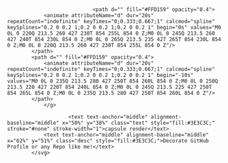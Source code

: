 <svg xmlns="http://www.w3.org/2000/svg" xmlns:xlink="http://www.w3.org/1999/xlink" style="z-index:1;position:relative" width="854" height="300" viewBox="0 0 854 300">
                <style>
                            .text {
						font-size: 90px;
						font-weight: 700;
						font-family: -apple-system,BlinkMacSystemFont,Segoe UI,Helvetica,Arial,sans-serif,Apple Color Emoji,Segoe UI Emoji;
					}
					.desc {
						font-size: 20px;
						font-weight: 500;
						font-family: -apple-system,BlinkMacSystemFont,Segoe UI,Helvetica,Arial,sans-serif,Apple Color Emoji,Segoe UI Emoji;
					}
                            .text, .desc {
							animation: fadeIn 1.2s ease-in-out forwards;
						}@keyframes fadeIn {
						  from {
							opacity: 0;
						  }
						  to {
							opacity: 1;
						  }
						};
                        </style>
                <g transform="translate(427, 150) scale(1, 1) translate(-427, -150)">
                    
                                
                                <path d="" fill="#FFD159" opacity="0.4">
                <animate attributeName="d" dur="20s" repeatCount="indefinite" keyTimes="0;0.333;0.667;1" calcmod="spline" keySplines="0.2 0 0.2 1;0.2 0 0.2 1;0.2 0 0.2 1" begin="0s" values="M0 0L 0 220Q 213.5 260 427 230T 854 255L 854 0 Z;M0 0L 0 245Q 213.5 260 427 240T 854 230L 854 0 Z;M0 0L 0 265Q 213.5 235 427 265T 854 230L 854 0 Z;M0 0L 0 220Q 213.5 260 427 230T 854 255L 854 0 Z"/>
            </path>
            <path d="" fill="#FFD159" opacity="0.4">
                <animate attributeName="d" dur="20s" repeatCount="indefinite" keyTimes="0;0.333;0.667;1" calcmod="spline" keySplines="0.2 0 0.2 1;0.2 0 0.2 1;0.2 0 0.2 1" begin="-10s" values="M0 0L 0 235Q 213.5 280 427 250T 854 260L 854 0 Z;M0 0L 0 250Q 213.5 220 427 220T 854 240L 854 0 Z;M0 0L 0 245Q 213.5 225 427 250T 854 265L 854 0 Z;M0 0L 0 235Q 213.5 280 427 250T 854 260L 854 0 Z"/>
            </path>
                </g>
                
                        <text text-anchor="middle" alignment-baseline="middle" x="50%" y="38%" class="text" style="fill:#3E3C3C;" stroke="#none" stroke-width="1">capsule render</text>
                <text text-anchor="middle" alignment-baseline="middle" x="62%" y="51%" class="desc" style="fill:#3E3C3C;">Decorate GitHub Profile or any Repo like me!</text> 
            </svg>
<!--
**changDDAO/changDDAO** is a ✨ _special_ ✨ repository because its `README.md` (this file) appears on your GitHub profile.

Here are some ideas to get you started:

- 🔭 I’m currently working on ...
- 🌱 I’m currently learning ...
- 👯 I’m looking to collaborate on ...
- 🤔 I’m looking for help with ...
- 💬 Ask me about ...
- 📫 How to reach me: ...
- 😄 Pronouns: ...
- ⚡ Fun fact: ...
-->
